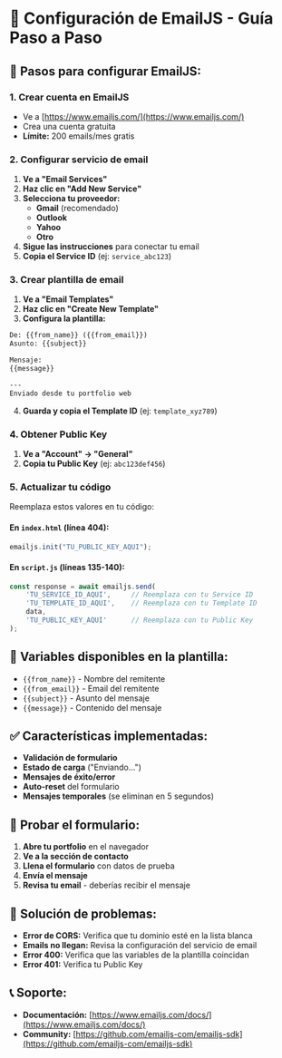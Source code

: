 # 📧 Configuración de EmailJS - Guía Paso a Paso

## 🚀 Pasos para configurar EmailJS:

### **1. Crear cuenta en EmailJS**
- Ve a [https://www.emailjs.com/](https://www.emailjs.com/)
- Crea una cuenta gratuita
- **Límite:** 200 emails/mes gratis

### **2. Configurar servicio de email**
1. **Ve a "Email Services"**
2. **Haz clic en "Add New Service"**
3. **Selecciona tu proveedor:**
   - **Gmail** (recomendado)
   - **Outlook**
   - **Yahoo**
   - **Otro**
4. **Sigue las instrucciones** para conectar tu email
5. **Copia el Service ID** (ej: `service_abc123`)

### **3. Crear plantilla de email**
1. **Ve a "Email Templates"**
2. **Haz clic en "Create New Template"**
3. **Configura la plantilla:**

```html
De: {{from_name}} ({{from_email}})
Asunto: {{subject}}

Mensaje:
{{message}}

---
Enviado desde tu portfolio web
```

4. **Guarda y copia el Template ID** (ej: `template_xyz789`)

### **4. Obtener Public Key**
1. **Ve a "Account" → "General"**
2. **Copia tu Public Key** (ej: `abc123def456`)

### **5. Actualizar tu código**
Reemplaza estos valores en tu código:

#### **En `index.html` (línea 404):**
```javascript
emailjs.init("TU_PUBLIC_KEY_AQUI");
```

#### **En `script.js` (líneas 135-140):**
```javascript
const response = await emailjs.send(
    'TU_SERVICE_ID_AQUI',     // Reemplaza con tu Service ID
    'TU_TEMPLATE_ID_AQUI',    // Reemplaza con tu Template ID
    data,
    'TU_PUBLIC_KEY_AQUI'      // Reemplaza con tu Public Key
);
```

## 🎯 Variables disponibles en la plantilla:
- `{{from_name}}` - Nombre del remitente
- `{{from_email}}` - Email del remitente
- `{{subject}}` - Asunto del mensaje
- `{{message}}` - Contenido del mensaje

## ✅ Características implementadas:
- **Validación de formulario**
- **Estado de carga** ("Enviando...")
- **Mensajes de éxito/error**
- **Auto-reset** del formulario
- **Mensajes temporales** (se eliminan en 5 segundos)

## 🧪 Probar el formulario:
1. **Abre tu portfolio** en el navegador
2. **Ve a la sección de contacto**
3. **Llena el formulario** con datos de prueba
4. **Envía el mensaje**
5. **Revisa tu email** - deberías recibir el mensaje

## 🔧 Solución de problemas:
- **Error de CORS:** Verifica que tu dominio esté en la lista blanca
- **Emails no llegan:** Revisa la configuración del servicio de email
- **Error 400:** Verifica que las variables de la plantilla coincidan
- **Error 401:** Verifica tu Public Key

## 📞 Soporte:
- **Documentación:** [https://www.emailjs.com/docs/](https://www.emailjs.com/docs/)
- **Community:** [https://github.com/emailjs-com/emailjs-sdk](https://github.com/emailjs-com/emailjs-sdk)

